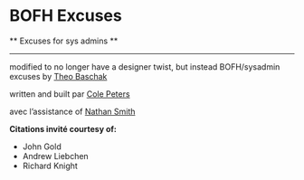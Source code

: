 # BOFH Excuses

** Excuses for sys admins **


* * *

modified to no longer have a designer twist, but instead BOFH/sysadmin excuses by [Theo Baschak](https://github.com/tbaschak)

written and built par [Cole Peters](http://www.colepeters.com)

avec l’assistance of [Nathan Smith](http://github.com/nathansmith)

**Citations invité courtesy of:**
- John Gold
- Andrew Liebchen
- Richard Knight

